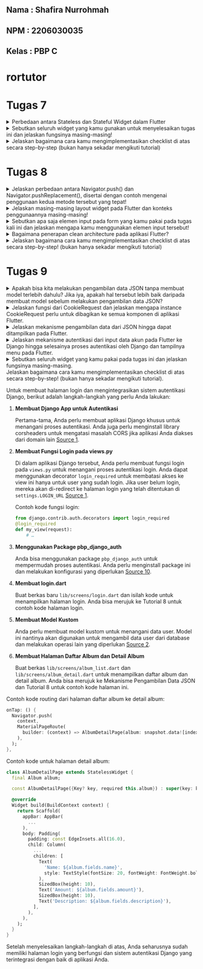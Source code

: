 ## Nama    : Shafira Nurrohmah
## NPM     : 2206030035
## Kelas   : PBP C

# rortutor

# Tugas 7
<details>
<summary>Perbedaan antara Stateless dan Stateful Widget dalam Flutter</summary>

Stateless widget dan stateful widget adalah dua jenis widget yang digunakan dalam pengembangan aplikasi Flutter. Berikut adalah perbandingan antara keduanya:

| Ciri                       | Stateless Widget                               | Stateful Widget                                 |
|--------------------------- | ---------------------------------------------  | ----------------------------------------------  |
| **Keadaan (State)**        | Tidak memiliki keadaan (state) yang berubah.   | Memiliki keadaan (state) yang dapat berubah.    |
| **Perubahan Tampilan**     | Tampilan tidak berubah berdasarkan interaksi pengguna atau perubahan data. | Tampilan perlu berubah berdasarkan interaksi pengguna atau perubahan data. |
| **Data yang Dibutuhkan**   | Memerlukan data yang diberikan saat pembuatan widget dan tidak dapat diubah setelahnya. | Memerlukan data yang dapat berubah untuk mengupdate tampilan. |
| **Contoh**                 | Teks, gambar, tombol yang tidak berubah.       | Input pengguna, animasi, tampilan daftar yang dapat diubah. |


Stateless widget digunakan ketika tampilan tidak perlu berubah berdasarkan interaksi pengguna atau perubahan data. Contoh dari stateless widget adalah teks, gambar, dan tombol yang tidak berubah.

Sementara itu, stateful widget digunakan ketika tampilan perlu berubah berdasarkan interaksi pengguna atau perubahan data. Contoh dari stateful widget adalah input pengguna, animasi, dan tampilan daftar yang dapat diubah.
</details>

<details>
<summary>Sebutkan seluruh widget yang kamu gunakan untuk menyelesaikan tugas ini dan jelaskan fungsinya masing-masing!</summary>

| Widget               | Fungsi                                                                                                  |
|----------------------|---------------------------------------------------------------------------------------------------------|
| Material             | Memastikan aplikasi mengikuti desain material yang konsisten pada platform Android.                    |
| Scaffold             | Menyediakan kerangka dasar aplikasi dengan AppBar, body, dan floating action button.                    |
| SingleChildScrollView   | Memungkinkan konten discrollable jika melebihi ukuran layar untuk menghindari masalah overflow.          |
| Padding              | Menambahkan ruang di sekeliling widget untuk memperbaiki tata letak dan penampilan.                     |
| Column               | Menata widget-child secara vertikal dalam satu kolom.                                                   |
| GridView.count       | Menampilkan children dalam bentuk grid dengan jumlah baris dan kolom yang dapat disesuaikan.             |
| InkWell              | Membuat area responsif terhadap sentuhan, sering digunakan untuk menangani interaksi ketika disentuh.    |
| Text                 | Menampilkan teks di antarmuka pengguna.                                                                   |
| Icon                 | Menampilkan ikon yang membantu membuat antarmuka pengguna lebih informatif dan menarik.                  |
| SnackBar             | Menampilkan pesan singkat di bagian bawah layar, umumnya untuk memberikan informasi atau feedback.       |

Setiap widget memiliki perannya masing-masing dalam membangun tampilan dan fungsionalitas aplikasi Flutter. Tabel ini memberikan gambaran singkat tentang penggunaan dan fungsi setiap widget yang digunakan dalam tugas yang diberikan.
</details>
<details>
<summary>Jelaskan bagaimana cara kamu mengimplementasikan checklist di atas secara step-by-step (bukan hanya sekadar mengikuti tutorial)</summary>

### Langkah 1: Membuat Proyek Flutter Baru

1. Buka Terminal atau Command Prompt.
2. Masuk ke direktori di mana proyek Flutter akan disimpan.
3. Generate proyek Flutter baru dengan perintah `flutter create rortutor`.
4. Masuk ke dalam direktori proyek tersebut dengan perintah `cd rortutor`.

### Menjalankan Proyek

- Untuk menjalankan proyek, gunakan perintah `flutter run`.
- Untuk pengguna macOS, ada beberapa opsi untuk menjalankan aplikasi Flutter: menggunakan emulator di Android Studio atau menggunakan Google Chrome.
- Untuk menjalankan aplikasi di Google Chrome, jalankan perintah `flutter config --enable-web` dan kemudian `flutter run -d chrome`.

### Git Initialization dan Push ke GitHub

1. Lakukan `git init` pada root folder proyek.
2. Tambahkan, commit, dan push proyek ke repositori baru di GitHub dengan perintah sesuai langkah-langkah GitHub.
3. Nama repositori bisa disesuaikan dengan `rortutor`.

### Merapikan Struktur Proyek

1. Buat file baru bernama `menu.dart` dalam direktori `rortutor/lib`.
2. Pindahkan kode dari file `main.dart` ke file `menu.dart`.
3. Tambahkan `import 'package:shopping_list/menu.dart';` di awal file `main.dart` untuk memperbaiki kesalahan.
4. Pastikan aplikasi tetap berjalan dengan baik.

### Membuat Widget Sederhana pada Flutter

1. Buka file `main.dart`.
2. Ubah warna tema aplikasi menjadi indigo dengan kode `colorScheme: ColorScheme.fromSeed(seedColor: Colors.indigo),`.
3. Ubah sifat widget halaman menjadi stateless di `main.dart` dan `menu.dart`.
4. Tambahkan daftar item yang dijual dalam kelas `ShopItem`.
5. Tambahkan kode untuk menampilkan teks dan kartu produk.
6. Buat widget stateless baru `ShopCard` untuk menampilkan kartu produk.
7. Ubah warna tombol berdasarkan variabel warna dalam kelas `ShopItem`.
8. Jalankan proyek dan pastikan bahwa tampilan sudah menampilkan perubahan.

### Untuk mengganti warna tombol pada setiap item dalam daftar, kita perlu menyesuaikan tata letak widget dan menerapkan properti `color` dari `ShopItem` ke dalam kode pembuatan widget.
1. **Tetapkan Warna pada ShopItem:**
    ```dart
    final List<ShopItem> items = [
        ShopItem("Lihat Item", Icons.checklist, Colors.pinkAccent),
        ShopItem("Tambah Item", Icons.add_shopping_cart, Colors.blueAccent),
        ShopItem("Logout", Icons.logout, Colors.lightGreenAccent),
    ];
    ```

2. **Definisikan Warna pada ShopItem:**
    ```dart
    class ShopItem {
      final String name;
      final IconData icon;
      final Color color;

      ShopItem(this.name, this.icon, this.color);
    }
    ```

3. **Perbarui Bagian Tampilan Widget untuk Menggunakan Warna:**
    ```dart
    class ShopCard extends StatelessWidget {
      final ShopItem item;

      const ShopCard(this.item); // Constructor

      @override
      Widget build(BuildContext context) {
        return Material(
          color: item.color, // Gunakan warna dari ShopItem
          child: InkWell(
            // Area responsif terhadap sentuhan
            onTap: () {
              // Tampilkan SnackBar saat tombol diklik
              ScaffoldMessenger.of(context)
                ..hideCurrentSnackBar()
                ..showSnackBar(SnackBar(
                  content: Text("Kamu telah menekan tombol ${item.name}!"),
                ));
            },
            child: Container(
              padding: const EdgeInsets.all(8),
              child: Center(
                child: Column(
                  mainAxisAlignment: MainAxisAlignment.center,
                  children: [
                    Icon(
                      item.icon,
                      color: Colors.white, // Sesuaikan jika diperlukan
                      size: 30.0,
                    ),
                    const Padding(padding: EdgeInsets.all(3)),
                    Text(
                      item.name,
                      textAlign: TextAlign.center,
                      style: const TextStyle(color: Colors.white),
                    ),
                  ],
                ),
              ),
            ),
          ),
        );
      }
    }
    ```
   </details>

# Tugas 8

<details>
  <summary>Jelaskan perbedaan antara Navigator.push() dan Navigator.pushReplacement(), disertai dengan contoh mengenai penggunaan kedua metode tersebut yang tepat!</summary>

Navigator.push() dan Navigator.pushReplacement() adalah dua metode dalam Flutter yang digunakan untuk berpindah antar halaman (route). Perbedaan utama antara kedua metode tersebut adalah bagaimana mereka mempengaruhi stack navigasi.

1. **Navigator.push()**

   Metode ini digunakan untuk menambahkan route baru ke atas stack navigasi. Artinya, ketika kita berpindah ke halaman baru menggunakan Navigator.push(), halaman sebelumnya tetap tersimpan dalam stack dan kita bisa kembali ke halaman tersebut dengan menggunakan Navigator.pop().

   Contoh penggunaan Navigator.push():
   
   ```dart
   Navigator.push(
     context,
     MaterialPageRoute(builder: (context) => SecondRoute()),
   );
   ```
   Pada contoh di atas, kita berpindah dari halaman awal ke halaman 'SecondRoute'. Jika kita ingin kembali ke halaman awal, kita bisa memanggil Navigator.pop(context). 

2. **Navigator.pushReplacement()**

   Berbeda dengan Navigator.push(), metode Navigator.pushReplacement() menggantikan route saat ini dengan route baru dalam stack navigasi. Artinya, halaman sebelumnya akan dihapus dari stack dan kita tidak bisa kembali ke halaman tersebut dengan menggunakan Navigator.pop().

   Contoh penggunaan Navigator.pushReplacement():

   ```dart
   Navigator.pushReplacement(
     context,
     MaterialPageRoute(builder: (context) => SecondRoute()),
   );
   ```
   Pada contoh di atas, kita berpindah dari halaman awal ke halaman 'SecondRoute', tetapi halaman awal akan dihapus dari stack. Jadi, jika kita memanggil Navigator.pop(context), kita tidak akan kembali ke halaman awal.


   Salah satu kasus penggunaan umum Navigator.pushReplacement() adalah saat kita ingin mencegah pengguna kembali ke halaman login setelah berhasil login.

Dengan memahami perbedaan antara Navigator.push() dan Navigator.pushReplacement(), kita bisa memilih metode yang paling sesuai untuk digunakan dalam berbagai situasi saat membuat aplikasi Flutter.
</details>

<details>
  <summary> Jelaskan masing-masing layout widget pada Flutter dan konteks penggunaannya masing-masing!</summary>

  Berikut ini adalah penjelasan beberapa widget layout pada Flutter:

| Widget | Deskripsi | Konteks Penggunaan |
| --- | --- | --- |
| `Container` | Widget yang menambahkan padding, margin, border, warna latar belakang, atau dekorasi lainnya ke widget anaknya. | Digunakan saat kita ingin mengontrol detail tata letak yang spesifik seperti warna latar belakang, padding, dan lainnya. |
| `Row` dan `Column` | Widget yang mengatur widget anaknya secara horizontal (`Row`) atau vertikal (`Column`). | Digunakan saat kita ingin mengatur sekelompok widget dalam arah horizontal atau vertikal. |
| `Stack` | Widget yang mengatur widget anaknya di atas widget dasar. Widget anak dapat benar-benar atau sebagian tumpang tindih dengan widget dasar. | Digunakan saat kita ingin meletakkan satu widget di atas widget lainnya, seperti overlay atau efek tumpukan. |
| `ListView` | Widget yang mirip kolom, secara otomatis menyediakan scrolling ketika kontennya terlalu panjang untuk kotak render-nya. | Digunakan saat kita memiliki sejumlah widget yang harus ditampilkan dalam daftar scrollable. |
| `Card` | Menerima satu anak, tetapi anak tersebut bisa berupa `Row`, `Column`, atau widget lain yang memegang daftar anak-anak. | Digunakan untuk menampilkan informasi dalam blok dengan pencahayaan dan elevasi. |
| `ListTile` | Widget khusus dari Material library, digunakan untuk membuat baris yang berisi hingga 3 baris teks dan ikon leading dan trailing opsional. | Biasanya digunakan dalam `Card` atau `ListView`, tetapi bisa digunakan di tempat lain. |
| `Table` | Widget yang mengatur kontennya dalam baris dan kolom. | Digunakan saat kita ingin menampilkan data dalam format tabel. |
| `SizedBox` | Widget yang digunakan untuk membuat dimensi yang tepat. Saat `SizedBox` membungkus widget, ia mengubah ukuran widget menggunakan properti `height` dan `width`. | Digunakan saat kita ingin memberikan ukuran yang spesifik atau ruang kosong pada tata letak. |
| `Flexible` | Widget yang membungkus widget lain, membuat widget tersebut menjadi resizable. | Digunakan dalam `Row` atau `Column` saat kita ingin widget anak memanfaatkan ruang yang tersedia. |
| `AspectRatio` | Widget yang mencoba mengubah ukuran anaknya ke rasio aspek yang spesifik. | Digunakan saat kita ingin mempertahankan rasio aspek antara lebar dan tinggi widget. |
| `Align` | Widget yang mengatur anaknya dalam dirinya sendiri dan secara opsional menentukan ukuran dirinya sendiri berdasarkan ukuran anaknya. | Digunakan saat kita ingin mengatur posisi widget anak dalam widget induknya. |
| `LayoutBuilder` | Widget yang membangun widget berdasarkan batasan BoxConstraint dari widget induknya. | Digunakan saat kita ingin membuat tata letak responsif yang dapat beradaptasi dengan ukuran induknya. |
</details>

<details>
  <summary>Sebutkan apa saja elemen input pada form yang kamu pakai pada tugas kali ini dan jelaskan mengapa kamu menggunakan elemen input tersebut!</summary>

  Pada form yang kita buat, terdapat tiga elemen input, yaitu:

1. Nama Item
2. Harga
3. Deskripsi

Setiap elemen input ini direpresentasikan dengan widget `TextFormField` yang memungkinkan pengguna untuk memasukkan teks.

**Nama Item**

Elemen input ini digunakan untuk memasukkan nama item. Kita menggunakan widget `TextFormField` dengan atribut `onChanged` dan `validator`. `onChanged` digunakan untuk memperbarui nilai variabel `_name` setiap kali ada perubahan pada isi `TextFormField`. `validator` digunakan untuk memeriksa apakah input dari pengguna valid atau tidak. Dalam kasus ini, kita memeriksa apakah input kosong atau tidak.

```dart
TextFormField(
  decoration: InputDecoration(
    hintText: "Nama Item",
    labelText: "Nama Item",
    border: OutlineInputBorder(
      borderRadius: BorderRadius.circular(5.0),
    ),
  ),
  onChanged: (String? value) {
    setState(() {
      _name = value!;
    });
  },
  validator: (String? value) {
    if (value == null || value.isEmpty) {
      return "Nama tidak boleh kosong!";
    }
    return null;
  },
),
```

**Harga**

Elemen input ini digunakan untuk memasukkan harga produk. Sama seperti elemen input nama produk, kita menggunakan widget `TextFormField` dengan atribut `onChanged` dan `validator`. Kali ini, selain memeriksa apakah input kosong atau tidak, kita juga memeriksa apakah input dapat dikonversi menjadi angka atau tidak.

```dart
TextFormField(
  decoration: InputDecoration(
    hintText: "Harga",
    labelText: "Harga",
    border: OutlineInputBorder(
      borderRadius: BorderRadius.circular(5.0),
    ),
  ),
  onChanged: (String? value) {
    setState(() {
      _price = int.parse(value!);
    });
  },
  validator: (String? value) {
    if (value == null || value.isEmpty) {
      return "Harga tidak boleh kosong!";
    }
    if (int.tryParse(value) == null) {
      return "Harga harus berupa angka!";
    }
    return null;
  },
),
```

**Deskripsi**

Elemen input ini digunakan untuk memasukkan deskripsi produk. Kita menggunakan widget `TextFormField` dengan atribut `onChanged` dan `validator` untuk memperbarui nilai variabel `_description` dan memeriksa apakah input kosong atau tidak.

```dart
TextFormField(
  decoration: InputDecoration(
    hintText: "Deskripsi",
    labelText: "Deskripsi",
    border: OutlineInputBorder(
      borderRadius: BorderRadius.circular(5.0),
    ),
  ),
  onChanged: (String? value) {
    setState(() {
      _description = value!;
    });
  },
  validator: (String? value) {
    if (value == null || value.isEmpty) {
      return "Deskripsi tidak boleh kosong!";
    }
    return null;
  },
),
```
</details>

<details>
  <summary>Bagaimana penerapan clean architecture pada aplikasi Flutter?</summary>

Penerapan clean architecture dalam aplikasi Flutter melibatkan pembagian kode menjadi beberapa lapisan yang berbeda, dengan setiap lapisan memiliki tanggung jawab dan tujuan sendiri. Lapisan ini biasanya mencakup lapisan data, lapisan domain, dan lapisan presentasi.

Berikut adalah langkah-langkah penerapan clean architecture dalam aplikasi Flutter:

1. **Lapisan Data**: Lapisan ini terletak pada lapisan paling luar. Lapisan ini terdiri dari kode sumber data seperti Rest API, database lokal, Firebase, atau sumber lainnya. Juga kode platform yang membangun tampilan aplikasi (widgets).

2. **Lapisan Domain**: Lapisan ini berisi entitas, use cases, dan interfaces repositori. Mulai dengan menulis entitas seperti `weather.dart`, kemudian buat kode untuk repositori seperti `weather_repository.dart`. Repositori ini merupakan sebuah abstract class dan akan diimplementasikan nanti pada lapisan data. Setelah itu, buat kode untuk use case seperti `get_current_weather.dart`.

3. **Lapisan Presentasi**: Lapisan ini mencakup manajemen state (BLoC) dan halaman (Pages). Untuk BLoC, buat kode state management seperti `weather_state.dart`, `weather_event.dart`, dan `weather_bloc.dart`. Untuk Pages, buat kode untuk pages atau UI dari aplikasi seperti `weather_page.dart`.

4. **Penulisan Kode Testing**: Untuk setiap lapisan dan fitur yang telah dibuat, buat kode testing yang sesuai. Misalnya, untuk use case `get_current_weather.dart`, buat kode testing `get_current_weather_test.dart`. Jalankan testing untuk memastikan kode berfungsi sebagaimana mestinya.

5. **Mengintegrasikan Lapisan**: Setelah semua lapisan dan fitur dibuat dan diuji, lapisan-lapisan tersebut perlu diintegrasikan. Misalnya, dalam kode presentasi, kita dapat membuat `StreamBuilder` yang memanfaatkan use case dari lapisan domain untuk memperbarui tampilan pengguna berdasarkan data yang diterima dari lapisan data.

6. **Struktur Proyek**: Untuk memudahkan navigasi dan pemahaman kode, kita bisa mengorganisasikan kode dalam struktur folder tertentu. Misalnya, kita bisa membuat folder `core` yang berisi lapisan data & domain, dan folder `feature` untuk lapisan presentasi.
</details>

<details>
  <summary>Jelaskan bagaimana cara kamu mengimplementasikan checklist di atas secara step-by-step! (bukan hanya sekadar mengikuti tutorial)</summary>
 
Untuk menambahkan drawer menu di aplikasi Flutter, kita dapat mengikuti langkah-langkah berikut:

1. **Membuat class LeftDrawer**: Pertama, buat berkas baru `left_drawer.dart` di dalam direktori `widgets`. Di dalam berkas ini, buatlah class `LeftDrawer` yang merupakan turunan dari `StatelessWidget`. Di dalam method `build`, return sebuah `Drawer` yang memiliki `ListView` sebagai child. `ListView` ini akan berisi `DrawerHeader` dan `ListTile` untuk setiap halaman yang ingin kita navigasikan.

```dart
import 'package:flutter/material.dart';

class LeftDrawer extends StatelessWidget {
  const LeftDrawer({super.key});

  @override
  Widget build(BuildContext context) {
    return Drawer(
      child: ListView(
        children: [
          const DrawerHeader(
            // TODO: Bagian drawer header
          ),
          // TODO: Bagian routing
        ],
      ),
    );
  }
}
```

2. **Menambahkan navigasi ke halaman**: Selanjutnya, impor halaman yang ingin kita masukkan navigasinya ke dalam `Drawer` menu. Pada contoh ini, kita akan menambahkan navigasi ke halaman `MyHomePage` dan `ShopFormPage`.

```dart
import 'package:flutter/material.dart';
import 'package:rortutor/menu.dart';
// TODO: Impor halaman ShopFormPage jika sudah dibuat
```

3. **Menambahkan routing**: Setelah berhasil impor, kita akan memasukkan routing untuk halaman-halaman yang kita impor ke bagian `TODO: Bagian routing`.

```dart
ListTile(
  leading: const Icon(Icons.home_outlined),
  title: const Text('Halaman Utama'),
  // Bagian redirection ke MyHomePage
  onTap: () {
    Navigator.pushReplacement(
        context,
        MaterialPageRoute(
          builder: (context) => MyHomePage(),
        ));
  },
),
ListTile(
  leading: const Icon(Icons.add_shopping_cart),
  title: const Text('Tambah Item'),
  // Bagian redirection ke ShopFormPage
  onTap: () {
    /*
    TODO: Buatlah routing ke ShopFormPage di sini,
    setelah halaman ShopFormPage sudah dibuat.
    */
  },
),
```

4. **Menghias drawer**: Selanjutnya, kita akan menghias drawer kita dengan memasukkan drawer header di `TODO: Bagian drawer header`.

```dart
const DrawerHeader(
  decoration: BoxDecoration(
    color: Colors.indigo,
  ),
  child: Column(
    children: [
      Text(
        'RORTUTOR',
        textAlign: TextAlign.center,
        style: TextStyle(
          fontSize: 30,
          fontWeight: FontWeight.bold,
          color: Colors.white,
        ),
      ),
      Padding(padding: EdgeInsets.all(10)),
      Text("Catat seluruh keperluan belanjamu di sini!",
          // TODO: Tambahkan gaya teks dengan center alignment, font ukuran 15, warna putih, dan weight biasa
          ),
    ],
  ),
),
```

5. **Menambahkan drawer ke halaman**: Sekarang, masukkan drawer tersebut ke halaman yang ingin kamu tambahkan drawer. Untuk poin ini, kami akan berikan contoh untuk memasukkan ke halaman `menu.dart`.

```dart
// Impor drawer widget
import 'package:rortutor/widgets/left_drawer.dart';
...
return Scaffold(
  appBar: AppBar(
    title: const Text(
      'RORTUTOR',
    ),
    backgroundColor: Colors.indigo,
    foregroundColor: Colors.white,
  ),
  // Masukkan drawer sebagai parameter nilai drawer dari widget Scaffold
  drawer: const LeftDrawer(),
)
...
```
6. **Menambahkan Bonus**

1. **Impor Paket dan Berkas:**
   - Mengimpor paket `flutter/material.dart`.
   - Mengimpor dua paket kustom (`left_drawer.dart` dan `product_list.dart`).
   - Membuat kelas `ShopFormPage` yang merupakan StatefulWidget.

2. **Membuat State:**
   - Membuat state class `_ShopFormPageState` yang meng-extend `State<ShopFormPage>`.

3. **Membuat GlobalKey dan Variabel Form:**
   - Membuat `GlobalKey<FormState>` dengan nama `_formKey`.
   - Mendeklarasikan variabel `_name`, `_price`, dan `_description` yang akan digunakan untuk menyimpan input pengguna.

4. **Membuat Widget Build:**
   - Membuat method `build` untuk merender tampilan form.
   - Menambahkan Scaffold dengan AppBar dan judul 'Form Tambah Item'.
   - Menambahkan drawer yang telah dibuat sebelumnya.
   - Membuat widget Form dengan key `_formKey` untuk validasi form.

5. **Membuat Input Fields:**
   - Membuat TextFormField untuk nama item, harga, dan deskripsi.
   - Mengaitkan setiap TextFormField dengan metode onChanged untuk menyimpan nilai ke dalam variabel yang sesuai.
   - Menambahkan validasi untuk memastikan bahwa input tidak boleh kosong dan sesuai dengan tipe data yang diharapkan.

6. **Membuat Button Simpan:**
   - Menambahkan ElevatedButton di bagian bawah form.
   - Menetapkan aksi onPressed untuk menyimpan data jika formulir valid.
   - Setelah berhasil menyimpan, menampilkan AlertDialog dengan informasi produk yang disimpan.
   - Menambahkan reset formulir setelah menyimpan.

7. **Menampilkan Produk yang Tersimpan:**
   - Setelah menyimpan produk, menambahkannya ke dalam daftar produk (`ProductListPage.products`).
   - Menampilkan AlertDialog dengan informasi produk yang baru disimpan (nama, harga, deskripsi).

8. **Reset Formulir:**
   - Menggunakan `_formKey.currentState!.reset()` untuk mereset formulir setelah menyimpan.

9. **Tambahan:**
   - Menampilkan drawer yang telah dibuat sebelumnya di bagian kiri halaman.


</details>

# Tugas 9
<details>
<summary>Apakah bisa kita melakukan pengambilan data JSON tanpa membuat model terlebih dahulu? Jika iya, apakah hal tersebut lebih baik daripada membuat model sebelum melakukan pengambilan data JSON?</summary>

Ya, kita dapat melakukan pengambilan data JSON tanpa membuat model terlebih dahulu. Kita dapat melakukan ini dengan menggunakan fungsi seperti json.loads() dalam Python atau JSON.parse() dalam JavaScript untuk mengubah string JSON menjadi objek atau struktur data yang dapat digunakan dalam bahasa pemrograman

Namun, meskipun kita dapat melakukan ini, bukan berarti ini adalah cara terbaik. Membuat model sebelum melakukan pengambilan data JSON memiliki beberapa keuntungan:

1. `Kejelasan Struktur Data`: Dengan mendefinisikan model, kita akan memiliki gambaran yang jelas tentang struktur data yang kita harapkan dari JSON. Ini akan memudahkan kita untuk menavigasi dan memanipulasi data tersebut.
2. `Validasi Data`: Model dapat digunakan untuk melakukan validasi data. kita dapat memastikan bahwa data yang kita terima dalam JSON sesuai dengan apa yang kita harapkan dalam model kita.
3. `Kesalahan Dapat Ditangani Lebih Baik`: Jika ada kesalahan dalam data JSON, seperti atribut yang hilang atau tipe data yang salah, model dapat membantu kita menangkap dan menangani kesalahan tersebut.
4. `Pemeliharaan Kode`: Model membuat kode kita lebih mudah dibaca dan dipelihara. Jika struktur data JSON berubah, kita hanya perlu memperbarui model kita, bukan setiap tempat di kode kita di mana kita mengakses data JSON 2.

Jadi, meskipun membuat model sebelum melakukan pengambilan data JSON memerlukan sedikit usaha lebih, manfaatnya dalam jangka panjang biasanya melebihi usaha tersebut.
</details>

<details>
<summary>Jelaskan fungsi dari CookieRequest dan jelaskan mengapa instance CookieRequest perlu untuk dibagikan ke semua komponen di aplikasi Flutter.</summary>

CookieRequest dalam konteks pengembangan Flutter biasanya merujuk pada permintaan HTTP yang mencakup cookie dalam header permintaan. Cookie adalah potongan data kecil yang disimpan di perangkat pengguna dan dikirim kembali ke server setiap kali permintaan dibuat. Cookie sering digunakan untuk otentikasi pengguna, pelacakan sesi, dan penyimpanan preferensi pengguna/

Berikut adalah contoh sederhana bagaimana cara mengatur cookie dalam permintaan HTTP di Flutter:
.
```dart
var cookies = [
  'cookie1=value1',
  'cookie2=value2',
];

var headers = {
  'Cookie': cookies.join('; '),
};

var response = await http.get('https://www.example.com', headers: headers);
```

Dalam contoh di atas, kita membuat dua cookie dan menggabungkannya menjadi satu string dengan pemisah '; '. Kemudian, kita mengatur string cookie ini sebagai nilai dari header 'Cookie' dalam permintaan HTTP kita .

Membagikan instance CookieRequest ke semua komponen dalam aplikasi Flutter penting karena beberapa alasan:

- **Persistensi Sesi**: Cookie sering digunakan untuk melacak sesi pengguna. Dengan membagikan instance CookieRequest, kita dapat memastikan bahwa semua komponen dalam aplikasi kita menggunakan sesi yang sama.

- **Konsistensi Data**: Jika beberapa komponen dalam aplikasi kita memerlukan data yang sama (misalnya, data pengguna yang masuk), kita dapat menyimpan data ini dalam cookie dan membagikannya di antara semua komponen. Ini memastikan bahwa semua komponen kita memiliki akses ke data yang paling up-to-date dan konsisten.

- **Performa**: Dengan membagikan instance CookieRequest, kita dapat menghindari membuat permintaan HTTP tambahan untuk mengambil data yang sama. Ini dapat meningkatkan performa aplikasi kita.

</details>

<details>
<summary> Jelaskan mekanisme pengambilan data dari JSON hingga dapat ditampilkan pada Flutter.</summary>

Berikut adalah mekanisme untuk mengambil data dari JSON:

1. **Membuat model kustom:** kita dapat menggunakan situs web Quicktype untuk menghasilkan model kustom dari JSON kita. Model ini akan digunakan untuk memetakan data JSON ke dalam objek Dart yang bisa kita gunakan di aplikasi Flutter kita.

2. **Menambahkan dependensi HTTP:** Pada proyek Flutter kita, tambahkan dependensi `http` di file `pubspec.yaml`. Ini akan memungkinkan kita untuk melakukan permintaan HTTP untuk mendapatkan data JSON. kita juga perlu menambahkan izin internet pada file `AndroidManifest.xml` yang berada di `android/app/src/main/AndroidManifest.xml` dengan menambahkan kode berikut: `<uses-permission android:name="android.permission.INTERNET" />`.

3. **Melakukan Fetch Data:** Implementasikan fungsi asinkronus untuk mengirim permintaan HTTP dan mendapatkan data JSON. Berikut adalah contoh fungsi `fetchAlbum()` yang bisa kita tambahkan pada file `lib/screens/album_list.dart`:

```dart
Future<List<Album>> fetchAlbum() async {
  var url = Uri.parse('(Nama URL)');
  var response = await http.get(
      url,
      headers: {"Content-Type": "application/json"},
  );

  // Melakukan decode response menjadi bentuk json
  var data = jsonDecode(utf8.decode(response.bodyBytes));

  // Melakukan konversi data json menjadi object Album
  List<Album> list_album = [];
  for (var d in data) {
      if (d != null) {
          list_album.add(Album.fromJson(d));
      }
  }
  return list_album;
}
```

4. **Menampilkan Data:** Kita dapat menggunakan widget `FutureBuilder` untuk menampilkan data yang telah di-fetch. Nilai `future` dari `FutureBuilder` adalah fungsi `fetchAlbum()`. Ketika fungsi ini dipanggil dan telah selesai melakukan proses, maka `snapshot` akan berisi `list_ablbum` yang di-return oleh fungsi tersebut. Kemudian, `snapshot.data` ini akan diolah untuk ditampilkan pada `ListView.builder`.

Contoh penggunaan `FutureBuilder` untuk menampilkan data:

```dart
FutureBuilder<List<Album>>(
  future: fetchAlbum(),
  builder: (BuildContext context, AsyncSnapshot snapshot) {
    if (snapshot.hasData) {
      return ListView.builder(
        itemCount: snapshot.data.length,
        itemBuilder: (BuildContext context, int index) {
          return ListTile(
            title: Text(snapshot.data[index].title),
            subtitle: Text(snapshot.data[index].artist),
          );
        },
      );
    } else {
      return Center(
        child: CircularProgressIndicator(),
      );
    }
  },
)
```

Pada contoh di atas, kita menggunakan `ListView.builder` untuk menampilkan setiap album dalam bentuk `ListTile`. Jika data belum tersedia (misalnya, permintaan HTTP masih berlangsung), maka akan ditampilkan `CircularProgressIndicator` [Source 0](https://www.geeksforgeeks.org/flutter-fetching-json-data-using-http/).
</details>

<details>
<summary> Jelaskan mekanisme autentikasi dari input data akun pada Flutter ke Django hingga selesainya proses autentikasi oleh Django dan tampilnya menu pada Flutter.</summary>

Proses autentikasi pengguna dapat diuraikan sebagai berikut:

1. Pengguna memasukkan informasi akun mereka, termasuk nama pengguna dan kata sandi, pada halaman LoginPage di aplikasi Flutter.

2. Ketika pengguna menekan tombol login, fungsi login pada CookieRequest dipanggil. Fungsi ini mengirimkan permintaan HTTP ke URL proyek Django.

3. Di sisi Django, autentikasi dilakukan dengan memanggil fungsi `authenticate(username=username, password=password)` pada file views.py milik modul authentication.

4. Django kemudian memeriksa apakah user tidak sama dengan None dan apakah user masih aktif. Jika kedua kondisi ini terpenuhi, maka autentikasi berhasil.

5. Kembali ke aplikasi Flutter, jika permintaan berhasil dan pengguna berhasil login, pengguna akan diarahkan ke MyHomePage dan muncul pesan selamat datang menggunakan widget SnackBar.

Berikut adalah contoh kode untuk mengimplementasikan proses tersebut dalam Flutter dan Django:

Flutter:

```dart
import 'package:http/http.dart' as http;
import 'dart:convert';

void loginUser(String username, String password) async {
  final response = await http.post(
    'your Django project URL',
    headers: <String, String>{
      'Content-Type': 'application/json; charset=UTF-8',
    },
    body: jsonEncode(<String, String>{
      'username': username,
      'password': password,
    }),
  );

  if (response.statusCode == 200) {
    // If the server returns a 200 OK response, then parse the JSON.
    var jsonResponse = json.decode(response.body);
    if(jsonResponse["loggedIn"] == true){
      // redirect to MyHomePage and show SnackBar
    } else {
      // show error message
    }
  } else {
    // If the server did not return a 200 OK response,
    // then throw an exception.
    throw Exception('Failed to load album');
  }
}
```


Django:

```python
from django.contrib.auth import authenticate
from django.http import JsonResponse

def login(request):
    data = json.loads(request.body)
    username = data.get("username")
    password = data.get("password")
    user = authenticate(request, username=username, password=password)
    if user is not None and user.is_active:
        return JsonResponse({"loggedIn": True})
    else:
        return JsonResponse({"loggedIn": False})
```

Harap dicatat bahwa kode di atas hanyalah contoh dasar dan mungkin perlu disesuaikan dengan kebutuhan spesifik kita. Misalnya, kita mungkin ingin menambahkan lebih banyak detail pengguna ke respons login, atau mengimplementasikan mekanisme token atau session untuk menjaga pengguna tetap masuk setelah mereka menutup aplikasi.

</details>

<details>
<summary>Sebutkan seluruh widget yang kamu pakai pada tugas ini dan jelaskan fungsinya masing-masing.</summary>
Berikut adalah parafrase dari informasi yang diberikan, dan tabel yang merangkum fungsi dan penjelasan implementasi untuk setiap widget:

| Widget         | Fungsi                                            | Penjelasan Implementasi                                                                                                               |
|----------------|-----------------------------------------------------|------------------------------------------------------------------------------------------------------------------------------------------|
| TextField      | Memungkinkan pengguna untuk memasukkan teks          | Digunakan untuk memasukkan nama pengguna dan kata sandi                                                                                                      |
| FutureBuilder  | Membangun widget secara asinkron                       | Mengelola status loading, error, dan data yang tersedia                                                                                         |
| ListView.builder | Membuat daftar yang dapat digulirkan                 | Menampilkan daftar album yang diambil                                                                                                      |
| Column        | Menyusun komponen secara vertikal                      | Menyusun detail album seperti nama, jumlah, dan deskripsi secara vertikal                                                                 |
| SizedBox       | Menambahkan ruang vertikal                                 | Menambahkan ruang antara berbagai informasi tentang album                                                                                             |

Parafrase:

1. **TextField**: Widget ini memungkinkan pengguna memasukkan teks ke dalam aplikasi. Ini biasanya digunakan untuk memasukkan kredensial pengguna seperti nama pengguna dan kata sandi.

2. **FutureBuilder**: Widget ini membangun widget lain secara asinkron. Ini berguna untuk mengelola keadaan loading, error, dan data yang tersedia.

3. **ListView.builder**: Widget ini membuat daftar item yang dapat digulirkan. Ini sering digunakan untuk menampilkan daftar data yang diambil dari suatu sumber, seperti daftar album.

4. **Column**: Widget ini menyusun anak-anaknya secara vertikal. Ini berguna untuk menyusun informasi detail tentang suatu objek, seperti nama album, jumlah, dan deskripsi, dalam daftar vertikal.

5. **SizedBox**: Widget ini menambahkan ruang vertikal dalam layout. Ini berguna untuk menambahkan ruang antara berbagai informasi tentang suatu objek, seperti album.
</details

<details>
<summary> Jelaskan bagaimana cara kamu mengimplementasikan checklist di atas secara step-by-step! (bukan hanya sekadar mengikuti tutorial).</summary>

Untuk membuat halaman login dan mengintegrasikan sistem autentikasi Django, berikut adalah langkah-langkah yang perlu Anda lakukan:

1. **Membuat Django App untuk Autentikasi**

   Pertama-tama, Anda perlu membuat aplikasi Django khusus untuk menangani proses autentikasi. Anda juga perlu menginstall library corsheaders untuk mengatasi masalah CORS jika aplikasi Anda diakses dari domain lain [Source 1](https://developer.mozilla.org/en-US/docs/Learn/Server-side/Django/Authentication).

2. **Membuat Fungsi Login pada views.py**

   Di dalam aplikasi Django tersebut, Anda perlu membuat fungsi login pada `views.py` untuk menangani proses autentikasi login. Anda dapat menggunakan decorator `login_required` untuk membatasi akses ke view ini hanya untuk user yang sudah login. Jika user belum login, mereka akan di-redirect ke halaman login yang telah ditentukan di `settings.LOGIN_URL` [Source 1](https://developer.mozilla.org/en-US/docs/Learn/Server-side/Django/Authentication).

   Contoh kode fungsi login:

   ```python
   from django.contrib.auth.decorators import login_required
   @login_required
   def my_view(request):
       # …
   ```

3. **Menggunakan Package pbp_django_auth**

   Anda bisa menggunakan package `pbp_django_auth` untuk mempermudah proses autentikasi. Anda perlu menginstall package ini dan melakukan konfigurasi yang diperlukan [Source 10](https://www.django-rest-framework.org/api-guide/authentication/).

4. **Membuat login.dart**

   Buat berkas baru `lib/screens/login.dart` dan isilah kode untuk menampilkan halaman login. Anda bisa merujuk ke Tutorial 8 untuk contoh kode halaman login.

5. **Membuat Model Kustom**

   Anda perlu membuat model kustom untuk menangani data user. Model ini nantinya akan digunakan untuk mengambil data user dari database dan melakukan operasi lain yang diperlukan [Source 2](https://docs.djangoproject.com/en/4.2/topics/auth/default/).

6. **Membuat Halaman Daftar Album dan Detail Album**

   Buat berkas `lib/screens/album_list.dart` dan `lib/screens/album_detail.dart` untuk menampilkan daftar album dan detail album. Anda bisa merujuk ke Mekanisme Pengambilan Data JSON dan Tutorial 8 untuk contoh kode halaman ini.

Contoh kode routing dari halaman daftar album ke detail album:

```dart
onTap: () {
  Navigator.push(
    context,
    MaterialPageRoute(
      builder: (context) => AlbumDetailPage(album: snapshot.data![index]),
    ),
  );
},
```

Contoh kode untuk halaman detail album:

```dart
class AlbumDetailPage extends StatelessWidget {
  final Album album;

  const AlbumDetailPage({Key? key, required this.album}) : super(key: key);

  @override
  Widget build(BuildContext context) {
    return Scaffold(
      appBar: AppBar(
        ...
      ),
      body: Padding(
        padding: const EdgeInsets.all(16.0),
        child: Column(
          ...
          children: [
            Text(
              'Name: ${album.fields.name}',
              style: TextStyle(fontSize: 20, fontWeight: FontWeight.bold),
            ),
            SizedBox(height: 10),
            Text('Amount: ${album.fields.amount}'),
            SizedBox(height: 10),
            Text('Description: ${album.fields.description}'),
          ],
        ),
      ),
    );
  }
}
```

Setelah menyelesaikan langkah-langkah di atas, Anda seharusnya sudah memiliki halaman login yang berfungsi dan sistem autentikasi Django yang terintegrasi dengan baik di aplikasi Anda.

</details>


 